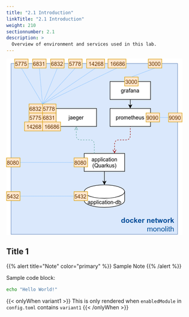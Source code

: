 ```yaml
---
title: "2.1 Introduction"
linkTitle: "2.1 Introduction"
weight: 210
sectionnumber: 2.1
description: >
  Overview of environment and services used in this lab.
---
```



![Environment](../monolith.png)


## Title 1

{{% alert title="Note" color="primary" %}}
Sample Note
{{% /alert %}}

Sample code block:
```bash
echo "Hello World!"
```

{{< onlyWhen variant1 >}}
This is only rendered when `enabledModule` in `config.toml` contains `variant1`
{{< /onlyWhen >}}
